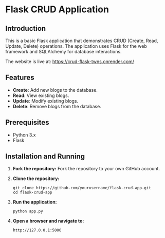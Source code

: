 # Flask CRUD Application

## Introduction

This is a basic Flask application that demonstrates CRUD (Create, Read, Update, Delete) operations. The application uses Flask for the web framework and SQLAlchemy for database interactions.

The website is live at: https://crud-flask-twns.onrender.com/

## Features

- **Create**: Add new blogs to the database.
- **Read**: View existing blogs.
- **Update**: Modify existing blogs.
- **Delete**: Remove blogs from the database.

## Prerequisites

- Python 3.x
- Flask

## Installation and Running

1. **Fork the repository:**
   Fork the repository to your own GitHub account.

2. **Clone the repository:**
    ```
    git clone https://github.com/yourusername/flask-crud-app.git
    cd flask-crud-app
    ```

3. **Run the application:**
    ```
    python app.py
    ```

4. **Open a browser and navigate to:**
    ```
    http://127.0.0.1:5000

